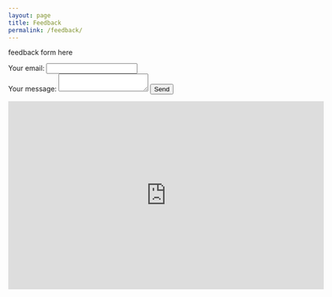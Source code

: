 ```yaml
---
layout: page
title: Feedback
permalink: /feedback/
---
```


feedback form here
<!-- modify this form HTML and place wherever you want your form -->
<form
  action="https://formspree.io/f/mjvlgqyw"
  method="POST"
>
  <label>
    Your email:
    <input type="email" name="_replyto">
  </label>
  <br>
  <label>
    Your message:
    <textarea name="message"></textarea>
  </label>
  <!-- your other form fields go here -->
  <button type="submit">Send</button>
</form>

<iframe src="https://docs.google.com/forms/d/e/1FAIpQLSfh_6PZWho5t3kt6gBf25oTXtGc6A_amO_6i8Jy3wyY-FkYcQ/viewform?embedded=true" width="640" height="382" frameborder="0" marginheight="0" marginwidth="0">Loading…</iframe>

